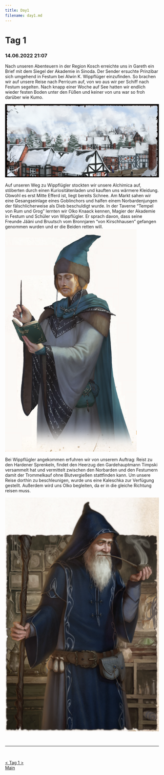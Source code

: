 ```yaml
---
title: Day1
filename: day1.md
--- 
```


# Tag 1 
### 14.06.2022 21:07

Nach unseren Abenteuern in der Region Kosch erreichte uns in Gareth ein Brief mit dem Siegel der Akademie in Sinoda. Der Sender ersuchte Prinzibar sich umgehend in Festum bei Alwin K. Wippflüger einzufinden. So brachen wir auf unsere Reise nach Perricum auf, von wo aus wir per Schiff nach Festum segelten. Nach knapp einer Woche auf See hatten wir endlich wieder festen Boden unter den Füßen und keiner von uns war so froh darüber wie Kumo.

![Alt text](images/Festum.webp "Festum")

Auf unseren Weg zu Wippflügler stockten wir unsere Alchimica auf, stöberten durch einen Kuriositätenladen und kauften uns wärmere Kleidung. Obwohl es erst Mitte Efferd ist, liegt bereits Schnee. Am Markt sahen wir eine Gesangseinlage eines Goblinchors und halfen einem Norbardenjungen der fälschlicherweise als Dieb beschuldigt wurde. In der Taverne “Tempel von Rum und Grog” lernten wir Olko Knaack kennen, Magier der Akademie in Festum und Schüler von Wippflügler. Er sprach davon, dass seine Freunde Jääni und Bruutsch vom Bronnjaren “von Kirschhausen” gefangen genommen wurden und er die Beiden retten will.
![Alt Text](images/Olko.webp "Olko")
 
Bei Wippflügler angekommen erfuhren wir von unserem Auftrag: Reist zu den Hardener Sprenkeln, findet den Heerzug den Gardehauptmann Timpski versammelt hat und vermittelt zwischen den Norbarden und den Festumern damit der Trommelkauf ohne Blutvergießen stattfinden kann. Um unsere Reise dorthin zu beschleunigen, wurde uns eine Kaleschka zur Verfügung gestellt. Außerdem wird uns Olko begleiten, da er in die gleiche Richtung reisen muss.

![Alt Text](images/Wippflugler.webp "Wippflugler")


<br>

----
<br>

[< ](README.md)
[ Tag 1 ](day1.md)
[ >](day2.md)<br>
[Main](README.md)